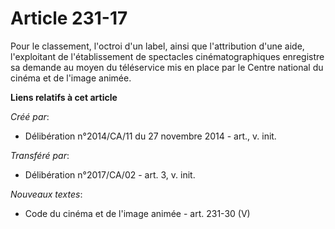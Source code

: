 # Article 231-17

Pour le classement, l'octroi d'un label, ainsi que l'attribution d'une aide, l'exploitant de l'établissement de spectacles
cinématographiques enregistre sa demande au moyen du téléservice mis en place par le Centre national du cinéma et de l'image
animée.

**Liens relatifs à cet article**

_Créé par_:

  - Délibération n°2014/CA/11 du 27 novembre 2014 - art., v. init.

_Transféré par_:

  - Délibération n°2017/CA/02 - art. 3, v. init.

_Nouveaux textes_:

  - Code du cinéma et de l'image animée - art. 231-30 (V)
